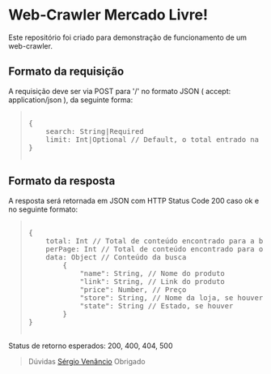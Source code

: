 # Web-Crawler Mercado Livre!

Este repositório foi criado para demonstração de funcionamento de um web-crawler.

## Formato da requisição

A requisição deve ser via POST para '/' no formato JSON ( accept: application/json ), da seguinte forma:
> <pre> 
> {
>     search: String|Required
>     limit: Int|Optional // Default, o total entrado na primeira página da busca. 
> }
> 
> </pre>

## Formato da resposta

A resposta será retornada em JSON com HTTP Status Code 200 caso ok e no seguinte formato:
> <pre> 
> {
>     total: Int // Total de conteúdo encontrado para a busca
>     perPage: Int // Total de conteúdo encontrado para o formato da pesquisa.
>     data: Object // Conteúdo da busca
>         {
>             "name": String, // Nome do produto
>             "link": String, // Link do produto
>             "price": Number, // Preço
>             "store": String, // Nome da loja, se houver
>             "state": String // Estado, se houver
>         }   
> }
> 
> </pre>

Status de retorno esperados: 200, 400, 404, 500
>Dúvidas [Sérgio Venâncio](https://github.com/sergiodii)
>Obrigado
